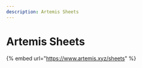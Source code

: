 ```yaml
---
description: Artemis Sheets
---
```


# Artemis Sheets

{% embed url="https://www.artemis.xyz/sheets" %}
